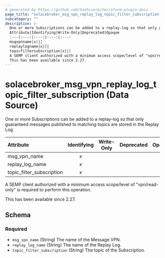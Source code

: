 ```yaml
---
# generated by https://github.com/hashicorp/terraform-plugin-docs
page_title: "solacebroker_msg_vpn_replay_log_topic_filter_subscription Data Source - solacebroker"
subcategory: ""
description: |-
  One or more Subscriptions can be added to a replay-log so that only guaranteed messages published to matching topics are stored in the Replay Log.
  Attribute|Identifying|Write-Only|Deprecated|Opaque
  :---|:---:|:---:|:---:|:---:
  msgvpnname|x|||
  replaylogname|x|||
  topicfiltersubscription|x|||
  A SEMP client authorized with a minimum access scope/level of "vpn/read-only" is required to perform this operation.
  This has been available since 2.27.
---
```


# solacebroker_msg_vpn_replay_log_topic_filter_subscription (Data Source)

One or more Subscriptions can be added to a replay-log so that only guaranteed messages published to matching topics are stored in the Replay Log.


Attribute|Identifying|Write-Only|Deprecated|Opaque
:---|:---:|:---:|:---:|:---:
msg_vpn_name|x|||
replay_log_name|x|||
topic_filter_subscription|x|||



A SEMP client authorized with a minimum access scope/level of "vpn/read-only" is required to perform this operation.

This has been available since 2.27.



<!-- schema generated by tfplugindocs -->
## Schema

### Required

- `msg_vpn_name` (String) The name of the Message VPN.
- `replay_log_name` (String) The name of the Replay Log.
- `topic_filter_subscription` (String) The topic of the Subscription.


